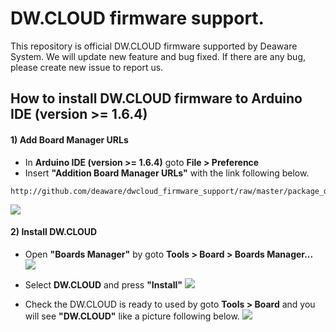 # DW.CLOUD firmware support.
This repository is official DW.CLOUD firmware supported by Deaware System. We will update new feature and bug fixed. If there are any bug, please create new issue to report us.

## How to install DW.CLOUD firmware to Arduino IDE (version >= 1.6.4)

#### 1) Add Board Manager URLs
* In **Arduino IDE (version >= 1.6.4)** goto **File > Preference**
* Insert **"Addition Board Manager URLs"** with the link following below.

```
http://github.com/deaware/dwcloud_firmware_support/raw/master/package_deaware_index.json
```

![](http://github.com/deaware/dwcloud_firmware_support/raw/master/tutorial_images/insert_board_man_url.png)

#### 2) Install **DW.CLOUD**
* Open **"Boards Manager"** by goto **Tools > Board > Boards Manager...**
![](http://github.com/deaware/dwcloud_firmware_support/raw/master/tutorial_images/select_boards_manager.png)

* Select **DW.CLOUD** and press **"Install"**
![](http://github.com/deaware/dwcloud_firmware_support/raw/master/tutorial_images/instsall_dwcloud.png)

* Check the DW.CLOUD is ready to used by goto **Tools > Board** and you will see **"DW.CLOUD"** like a picture following below.
![](http://github.com/deaware/dwcloud_firmware_support/raw/master/tutorial_images/dwcloud_shown.png)
